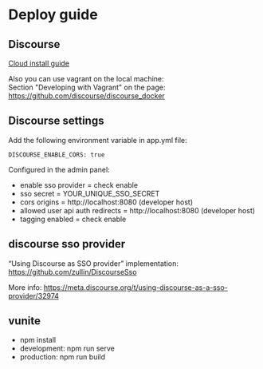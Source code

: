 # Deploy guide

## Discourse

[Cloud install guide](https://github.com/discourse/discourse/blob/master/docs/INSTALL-cloud.md)

Also you can use vagrant on the local machine:  
Section "Developing with Vagrant" on the page: https://github.com/discourse/discourse_docker

## Discourse settings

Add the following environment variable in app.yml file:

```
DISCOURSE_ENABLE_CORS: true
```

Сonfigured in the admin panel:

-   enable sso provider = check enable
-   sso secret = YOUR_UNIQUE_SSO_SECRET
-   cors origins = http://localhost:8080 (developer host)
-   allowed user api auth redirects = http://localhost:8080 (developer host)
-   tagging enabled = check enable

## discourse sso provider

“Using Discourse as SSO provider” implementation: https://github.com/zullin/DiscourseSso

More info: https://meta.discourse.org/t/using-discourse-as-a-sso-provider/32974

## vunite

-   npm install
-   development: npm run serve
-   production: npm run build
